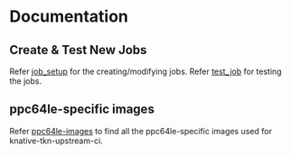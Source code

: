 # Documentation

## Create & Test New Jobs

Refer [job_setup](create_job.md) for the creating/modifying jobs.
Refer [test_job](testing.md) for testing the jobs.


## ppc64le-specific images

Refer [ppc64le-images](../images/README.md) to find all the ppc64le-specific images used for knative-tkn-upstream-ci.
